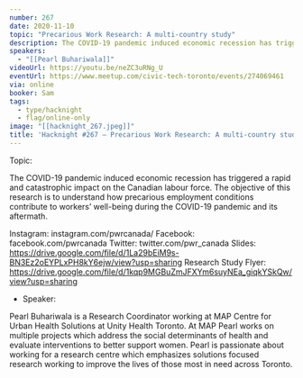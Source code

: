 ```yaml
---
number: 267
date: 2020-11-10
topic: "Precarious Work Research: A multi-country study"
description: The COVID-19 pandemic induced economic recession has triggered a rapid and catastrophic impact on the Canadian labour force. The objective of this research is to understand how precarious employment conditions contribute to workers’ well-being during the COVID-19 pandemic and its aftermath.
speakers:
  - "[[Pearl Buhariwala]]"
videoUrl: https://youtu.be/neZC3uRNg_U
eventUrl: https://www.meetup.com/civic-tech-toronto/events/274069461
via: online
booker: Sam
tags:
  - type/hacknight
  - flag/online-only
image: "[[hacknight_267.jpeg]]"
title: 'Hacknight #267 – Precarious Work Research: A multi-country study'
---
```


Topic:

The COVID-19 pandemic induced economic recession has triggered a rapid and catastrophic impact on the Canadian labour force. The objective of this research is to understand how precarious employment conditions contribute to workers’ well-being during the COVID-19 pandemic and its aftermath.

Instagram: instagram.com/pwrcanada/
Facebook: facebook.com/pwrcanada
Twitter: twitter.com/pwr_canada
Slides: https://drive.google.com/file/d/1La29bEiM9s-BN3Ez2oEYPLxPH8kY6ejw/view?usp=sharing
Research Study Flyer: https://drive.google.com/file/d/1kqp9MGBuZmJFXYm6suyNEa_giqkYSkQw/view?usp=sharing

+ Speaker:

Pearl Buhariwala is a Research Coordinator working at MAP Centre for Urban Health Solutions at Unity Health Toronto. At MAP Pearl works on multiple projects which address the social determinants of health and evaluate interventions to better support women. Pearl is passionate about working for a research centre which emphasizes solutions focused research working to improve the lives of those most in need across Toronto.
